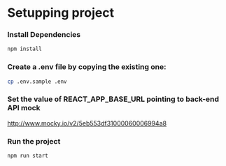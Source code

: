 # Setupping project

### Install Dependencies

```bash
npm install
```

### Create a .env file by copying the existing one:

```bash
cp .env.sample .env
```

### Set the value of REACT_APP_BASE_URL pointing to back-end API mock

http://www.mocky.io/v2/5eb553df31000060006994a8

### Run the project

```bash
npm run start
```
